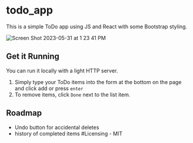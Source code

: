 # todo_app

This is a simple ToDo app using JS and React with some Bootstrap styling.


![Screen Shot 2023-05-31 at 1 23 41 PM](https://github.com/fitz0017/todo_app/assets/11213335/d31aa465-2f6e-483a-bdd6-def363361a10)


## Get it Running
You can run it locally with a light HTTP server.

1. Simply type your ToDo items into the form at the bottom on the page and click add or press `enter` 
2. To remove items, click `Done` next to the list item.

## Roadmap
- Undo button for accidental deletes
- history of completed items
#Licensing - MIT 
